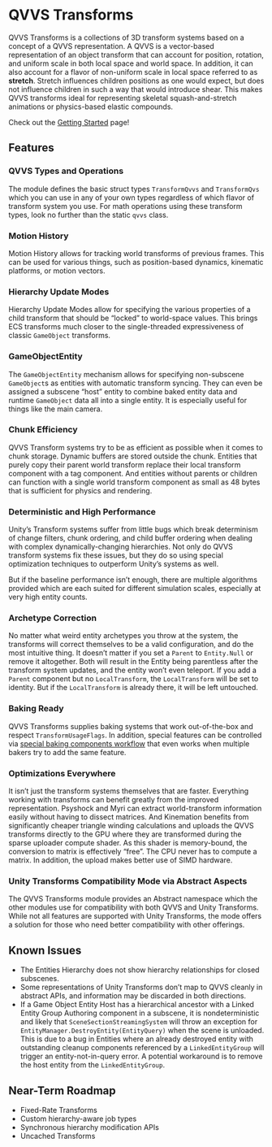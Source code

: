 # QVVS Transforms

QVVS Transforms is a collections of 3D transform systems based on a concept of a
QVVS representation. A QVVS is a vector-based representation of an object
transform that can account for position, rotation, and uniform scale in both
local space and world space. In addition, it can also account for a flavor of
non-uniform scale in local space referred to as **stretch**. Stretch influences
children positions as one would expect, but does not influence children in such
a way that would introduce shear. This makes QVVS transforms ideal for
representing skeletal squash-and-stretch animations or physics-based elastic
compounds.

Check out the [Getting Started](Getting%20Started.md) page!

## Features

### QVVS Types and Operations

The module defines the basic struct types `TransformQvvs` and `TransformQvs`
which you can use in any of your own types regardless of which flavor of
transform system you use. For math operations using these transform types, look
no further than the static `qvvs` class.

### Motion History

Motion History allows for tracking world transforms of previous frames. This can
be used for various things, such as position-based dynamics, kinematic
platforms, or motion vectors.

### Hierarchy Update Modes

Hierarchy Update Modes allow for specifying the various properties of a child
transform that should be “locked” to world-space values. This brings ECS
transforms much closer to the single-threaded expressiveness of classic
`GameObject` transforms.

### GameObjectEntity

The `GameObjectEntity` mechanism allows for specifying non-subscene
`GameObject`s as entities with automatic transform syncing. They can even be
assigned a subscene “host” entity to combine baked entity data and runtime
`GameObject` data all into a single entity. It is especially useful for things
like the main camera.

### Chunk Efficiency

QVVS Transform systems try to be as efficient as possible when it comes to chunk
storage. Dynamic buffers are stored outside the chunk. Entities that purely copy
their parent world transform replace their local transform component with a tag
component. And entities without parents or children can function with a single
world transform component as small as 48 bytes that is sufficient for physics
and rendering.

### Deterministic and High Performance

Unity’s Transform systems suffer from little bugs which break determinism of
change filters, chunk ordering, and child buffer ordering when dealing with
complex dynamically-changing hierarchies. Not only do QVVS transform systems fix
these issues, but they do so using special optimization techniques to outperform
Unity’s systems as well.

But if the baseline performance isn’t enough, there are multiple algorithms
provided which are each suited for different simulation scales, especially at
very high entity counts.

### Archetype Correction

No matter what weird entity archetypes you throw at the system, the transforms
will correct themselves to be a valid configuration, and do the most intuitive
thing. It doesn’t matter if you set a `Parent` to `Entity.Null` or remove it
altogether. Both will result in the Entity being parentless after the transform
system updates, and the entity won’t even teleport. If you add a `Parent`
component but no `LocalTransform`, the `LocalTransform` will be set to identity.
But if the `LocalTransform` is already there, it will be left untouched.

### Baking Ready

QVVS Transforms supplies baking systems that work out-of-the-box and respect
`TransformUsageFlags`. In addition, special features can be controlled via
[special baking components workflow](QVVS%20Transforms%20Baking.md) that even
works when multiple bakers try to add the same feature.

### Optimizations Everywhere

It isn’t just the transform systems themselves that are faster. Everything
working with transforms can benefit greatly from the improved representation.
Psyshock and Myri can extract world-transform information easily without having
to dissect matrices. And Kinemation benefits from significantly cheaper triangle
winding calculations and uploads the QVVS transforms directly to the GPU where
they are transformed during the sparse uploader compute shader. As this shader
is memory-bound, the conversion to matrix is effectively “free”. The CPU never
has to compute a matrix. In addition, the upload makes better use of SIMD
hardware.

### Unity Transforms Compatibility Mode via Abstract Aspects

The QVVS Transforms module provides an Abstract namespace which the other
modules use for compatibility with both QVVS and Unity Transforms. While not all
features are supported with Unity Transforms, the mode offers a solution for
those who need better compatibility with other offerings.

## Known Issues

-   The Entities Hierarchy does not show hierarchy relationships for closed
    subscenes.
-   Some representations of Unity Transforms don’t map to QVVS cleanly in
    abstract APIs, and information may be discarded in both directions.
-   If a Game Object Entity Host has a hierarchical ancestor with a Linked
    Entity Group Authoring component in a subscene, it is nondeterministic and
    likely that `SceneSectionStreamingSystem` will throw an exception for
    `EntityManager.DestroyEntity(EntityQuery)` when the scene is unloaded. This
    is due to a bug in Entities where an already destroyed entity with
    outstanding cleanup components referenced by a `LinkedEntityGroup` will
    trigger an entity-not-in-query error. A potential workaround is to remove
    the host entity from the `LinkedEntityGroup`.

## Near-Term Roadmap

-   Fixed-Rate Transforms
-   Custom hierarchy-aware job types
-   Synchronous hierarchy modification APIs
-   Uncached Transforms
